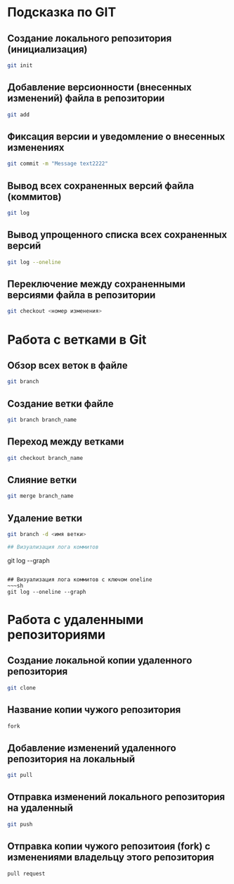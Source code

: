 # Подсказка по GIT

## Создание локального репозитория (инициализация)
~~~sh
git init
~~~

## Добавление версионности (внесенных изменений) файла в репозитории
~~~sh
git add
~~~

## Фиксация версии и уведомление о внесенных изменениях
~~~sh
git commit -m "Message text2222"
~~~

## Вывод всех сохраненных версий файла (коммитов)
~~~sh
git log
~~~

## Вывод упрощенного списка всех сохраненных версий
~~~sh
git log --oneline
~~~

## Переключение между сохраненными версиями файла в репозитории
~~~sh
git checkout <номер изменения>
~~~
# Работа с ветками в Git

## Обзор всех веток в файле
~~~sh
git branch
~~~

## Создание ветки файле
~~~sh
git branch branch_name
~~~
 
## Переход между ветками
~~~sh
git checkout branch_name
~~~

## Слияние ветки
~~~sh
git merge branch_name
~~~
## Удаление ветки
~~~sh
git branch -d <имя ветки>

## Визуализация лога коммитов
~~~
git log --graph
~~~

## Визуализация лога коммитов с ключом oneline
~~~sh
git log --oneline --graph
~~~

# Работа с удаленными репозиториями

## Создание локальной копии удаленного репозитория
~~~sh
git clone
~~~

## Название копии чужого репозитория
~~~sh
fork
~~~

## Добавление изменений удаленного репозитория на локальный
~~~sh
git pull
~~~

## Отправка изменений локального репозитория на удаленный
~~~sh
git push
~~~

## Отправка копии чужого репозитоия (fork) c изменениями владельцу этого репозитория
~~~sh
pull request
~~~

